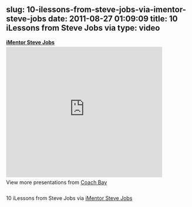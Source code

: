slug: 10-ilessons-from-steve-jobs-via-imentor-steve-jobs
date: 2011-08-27 01:09:09
title: 10 iLessons from Steve Jobs via 
type: video
---

<div style="width:425px" id="__ss_9022108"> <strong style="display:block;margin:12px 0 4px"><a href="http://www.slideshare.net/TomasBay/imentor-steve-jobs" title="iMentor Steve Jobs" target="_blank">iMentor Steve Jobs</a></strong> <iframe src="http://www.slideshare.net/slideshow/embed_code/9022108" width="425" height="355" frameborder="0" marginwidth="0" marginheight="0" scrolling="no"></iframe> <div style="padding:5px 0 12px"> View more presentations from <a href="http://www.slideshare.net/TomasBay" target="_blank">Coach Bay</a> </div> </div>

10 iLessons from Steve Jobs via [iMentor Steve Jobs](http://www.slideshare.net/TomasBay/imentor-steve-jobs?from=ss_embed)
